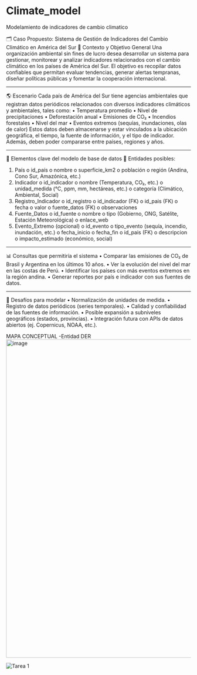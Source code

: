 # Climate_model
Modelamiento de indicadores de cambio climatico

🗂️ Caso Propuesto: Sistema de Gestión de Indicadores del Cambio Climático en América del Sur
🎯 Contexto y Objetivo General
Una organización ambiental sin fines de lucro desea desarrollar un sistema para gestionar, monitorear y analizar indicadores relacionados con el cambio climático en los países de América del Sur. El objetivo es recopilar datos confiables que permitan evaluar tendencias, generar alertas tempranas, diseñar políticas públicas y fomentar la cooperación internacional.
________________________________________
🌎 Escenario
Cada país de América del Sur tiene agencias ambientales que registran datos periódicos relacionados con diversos indicadores climáticos y ambientales, tales como:
•	Temperatura promedio
•	Nivel de precipitaciones
•	Deforestación anual
•	Emisiones de CO₂
•	Incendios forestales
•	Nivel del mar
•	Eventos extremos (sequías, inundaciones, olas de calor)
Estos datos deben almacenarse y estar vinculados a la ubicación geográfica, el tiempo, la fuente de información, y el tipo de indicador. Además, deben poder compararse entre países, regiones y años.
________________________________________
🧱 Elementos clave del modelo de base de datos
🔹 Entidades posibles:
1.	País
o	id_país
o	nombre
o	superficie_km2
o	población
o	región (Andina, Cono Sur, Amazónica, etc.)
2.	Indicador
o	id_indicador
o	nombre (Temperatura, CO₂, etc.)
o	unidad_medida (°C, ppm, mm, hectáreas, etc.)
o	categoría (Climático, Ambiental, Social)
3.	Registro_Indicador
o	id_registro
o	id_indicador (FK)
o	id_pais (FK)
o	fecha
o	valor
o	fuente_datos (FK)
o	observaciones
4.	Fuente_Datos
o	id_fuente
o	nombre
o	tipo (Gobierno, ONG, Satélite, Estación Meteorológica)
o	enlace_web
5.	Evento_Extremo (opcional)
o	id_evento
o	tipo_evento (sequía, incendio, inundación, etc.)
o	fecha_inicio
o	fecha_fin
o	id_pais (FK)
o	descripcion
o	impacto_estimado (económico, social)
________________________________________
📊 Consultas que permitiría el sistema
•	Comparar las emisiones de CO₂ de Brasil y Argentina en los últimos 10 años.
•	Ver la evolución del nivel del mar en las costas de Perú.
•	Identificar los países con más eventos extremos en la región andina.
•	Generar reportes por país e indicador con sus fuentes de datos.
________________________________________
🧩 Desafíos para modelar
•	Normalización de unidades de medida.
•	Registro de datos periódicos (series temporales).
•	Calidad y confiabilidad de las fuentes de información.
•	Posible expansión a subniveles geográficos (estados, provincias).
•	Integración futura con APIs de datos abiertos (ej. Copernicus, NOAA, etc.).

MAPA CONCEPTUAL -Entidad DER
<img width="703" height="867" alt="image" src="https://github.com/user-attachments/assets/170ec63c-383c-49f6-899e-ce2fe82d80d2" />

![Tarea 1](https://github.com/user-attachments/assets/a83cd42f-2860-4bc2-a7ed-2bcf4f4ef22d)



